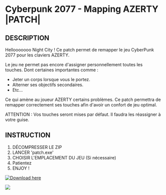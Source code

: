 # Cyberpunk 2077 - Mapping AZERTY |PATCH|
## DESCRIPTION
Hellooooooo Night City !
Ce patch permet de remapper le jeu CyberPunk 2077 pour les claviers AZERTY.

Le jeu ne permet pas encore d'assigner personnellement toutes les touches.
Dont certaines importantes comme :
* Jeter un corps lorsque vous le portez.
* Alterner ses objectifs secondaires.
* Etc...

Ce qui amène au joueur AZERTY certains problèmes.
Ce patch permettra de remapper correctement ses touches afin d'avoir un confort de jeu optimal.

ATTENTION : Vos touches seront mises par défaut. Il faudra les réassigner à votre guise.

## INSTRUCTION
1. DÉCOMPRESSER LE ZIP
2. LANCER 'patch.exe'
3. CHOISIR L'EMPLACEMENT DU JEU (Si nécessaire)
4. Patientez
5. ENJOY !

[![Download here](https://img.shields.io/github/downloads/40nyx/Cyberpunk-2077-mapping-AZERTY-FIX/total?style=for-the-badge)](https://github.com/SAWKIT-17/Cyberpunk-2077-mapping-AZERTY-FIX/releases/download/v1.1/Cyberpunk-2077-mapping-AZERTY-FIX.zip)


![](https://i.giphy.com/media/qWi6NKfkrt9TgXvIfg/giphy.webp)
